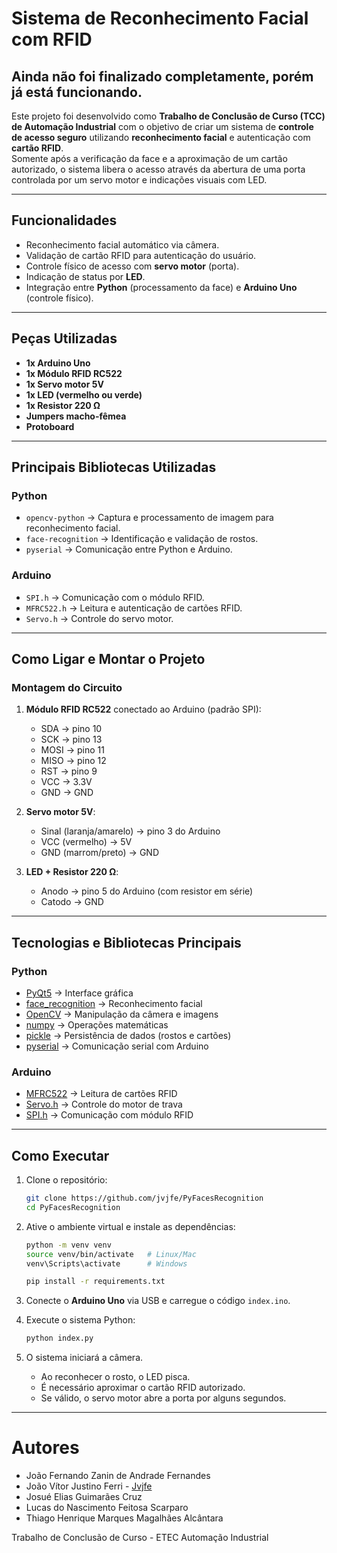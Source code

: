 # Sistema de Reconhecimento Facial com RFID
## Ainda não foi finalizado completamente, porém já está funcionando.

Este projeto foi desenvolvido como **Trabalho de Conclusão de Curso (TCC) de Automação Industrial** com o objetivo de criar um sistema de **controle de acesso seguro** utilizando **reconhecimento facial** e autenticação com **cartão RFID**.  
Somente após a verificação da face e a aproximação de um cartão autorizado, o sistema libera o acesso através da abertura de uma porta controlada por um servo motor e indicações visuais com LED.

---

## Funcionalidades
- Reconhecimento facial automático via câmera.
- Validação de cartão RFID para autenticação do usuário.
- Controle físico de acesso com **servo motor** (porta).
- Indicação de status por **LED**.
- Integração entre **Python** (processamento da face) e **Arduino Uno** (controle físico).

---

## Peças Utilizadas
- **1x Arduino Uno**
- **1x Módulo RFID RC522**
- **1x Servo motor 5V**
- **1x LED (vermelho ou verde)**
- **1x Resistor 220 Ω**
- **Jumpers macho-fêmea**
- **Protoboard**

---

## Principais Bibliotecas Utilizadas

### Python
- `opencv-python` → Captura e processamento de imagem para reconhecimento facial.  
- `face-recognition` → Identificação e validação de rostos.  
- `pyserial` → Comunicação entre Python e Arduino.

### Arduino
- `SPI.h` → Comunicação com o módulo RFID.  
- `MFRC522.h` → Leitura e autenticação de cartões RFID.  
- `Servo.h` → Controle do servo motor.

---

## Como Ligar e Montar o Projeto

### Montagem do Circuito
1. **Módulo RFID RC522** conectado ao Arduino (padrão SPI):  
   - SDA → pino 10  
   - SCK → pino 13  
   - MOSI → pino 11  
   - MISO → pino 12  
   - RST → pino 9  
   - VCC → 3.3V  
   - GND → GND  

2. **Servo motor 5V**:  
   - Sinal (laranja/amarelo) → pino 3 do Arduino  
   - VCC (vermelho) → 5V  
   - GND (marrom/preto) → GND  

3. **LED + Resistor 220 Ω**:  
   - Anodo → pino 5 do Arduino (com resistor em série)  
   - Catodo → GND  

---
## Tecnologias e Bibliotecas Principais

### Python
- [PyQt5](https://pypi.org/project/PyQt5/) → Interface gráfica  
- [face_recognition](https://github.com/ageitgey/face_recognition) → Reconhecimento facial  
- [OpenCV](https://opencv.org/) → Manipulação da câmera e imagens  
- [numpy](https://numpy.org/) → Operações matemáticas  
- [pickle](https://docs.python.org/3/library/pickle.html) → Persistência de dados (rostos e cartões)  
- [pyserial](https://pyserial.readthedocs.io/) → Comunicação serial com Arduino  

### Arduino
- [MFRC522](https://github.com/miguelbalboa/rfid) → Leitura de cartões RFID  
- [Servo.h](https://www.arduino.cc/en/reference/servo) → Controle do motor de trava  
- [SPI.h](https://www.arduino.cc/en/reference/SPI) → Comunicação com módulo RFID  

---

## Como Executar

1. Clone o repositório:

    ```bash
   git clone https://github.com/jvjfe/PyFacesRecognition
   cd PyFacesRecognition
    ````

2. Ative o ambiente virtual e instale as dependências:

   ```bash
   python -m venv venv
   source venv/bin/activate   # Linux/Mac
   venv\Scripts\activate      # Windows

   pip install -r requirements.txt
   ```
3. Conecte o **Arduino Uno** via USB e carregue o código `index.ino`.

4. Execute o sistema Python:

   ```bash
   python index.py
   ```

5. O sistema iniciará a câmera.

   * Ao reconhecer o rosto, o LED pisca.
   * É necessário aproximar o cartão RFID autorizado.
   * Se válido, o servo motor abre a porta por alguns segundos.

---

# Autores

* João Fernando Zanin de Andrade Fernandes
* João Vítor Justino Ferri - [Jvjfe](https://github.com/jvjfe)
* Josué Elias Guimarães Cruz
* Lucas do Nascimento Feitosa Scarparo
* Thiago Henrique Marques Magalhães Alcântara

Trabalho de Conclusão de Curso - ETEC Automação Industrial